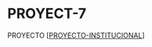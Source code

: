 # PROYECT-7
PROYECTO
[[PROYECTO-INSTITUCIONAL](https://docs.google.com/document/d/16yzcVSgw7NjOAFu4UbXttjDiZZ_7tMqYwhaLGGYmy3Q/edit?usp=sharing)]
